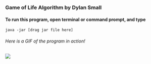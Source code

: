### Game of Life Algorithm by Dylan Small
#### To run this program, open terminal or command prompt, and type
```
java -jar [drag jar file here]
```
###### Here is a GIF of the program in action!
![](UNO.png)
